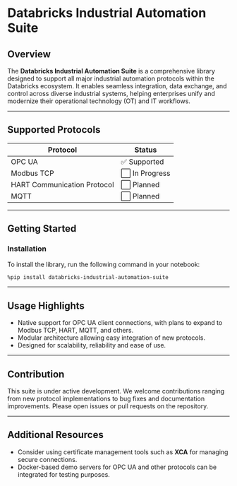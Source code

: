 # Databricks Industrial Automation Suite

## Overview

The **Databricks Industrial Automation Suite** is a comprehensive library designed to support all major industrial automation protocols within the Databricks ecosystem. It enables seamless integration, data exchange, and control across diverse industrial systems, helping enterprises unify and modernize their operational technology (OT) and IT workflows.

---

## Supported Protocols

| Protocol                    | Status            |
| --------------------------- | ----------------- |
| OPC UA                      | ✅ Supported      |
| Modbus TCP                  | ⬜ In Progress    |
| HART Communication Protocol | ⬜ Planned        |
| MQTT                        | ⬜ Planned        |

---

## Getting Started

### Installation

To install the library, run the following command in your notebook:

```bash
%pip install databricks-industrial-automation-suite
```

---

## Usage Highlights

* Native support for OPC UA client connections, with plans to expand to Modbus TCP, HART, MQTT, and others.
* Modular architecture allowing easy integration of new protocols.
* Designed for scalability, reliability and ease of use.

---

## Contribution

This suite is under active development. We welcome contributions ranging from new protocol implementations to bug fixes and documentation improvements. Please open issues or pull requests on the repository.

---

## Additional Resources

* Consider using certificate management tools such as **XCA** for managing secure connections.
* Docker-based demo servers for OPC UA and other protocols can be integrated for testing purposes.
